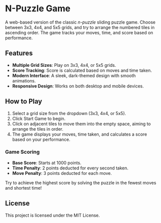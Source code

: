# N-Puzzle Game

A web-based version of the classic *n-puzzle* sliding puzzle game. Choose between 3x3, 4x4, and 5x5 grids, and try to arrange the numbered tiles in ascending order. The game tracks your moves, time, and score based on performance.

## Features

- **Multiple Grid Sizes**: Play on 3x3, 4x4, or 5x5 grids.
- **Score Tracking**: Score is calculated based on moves and time taken.
- **Modern Interface**: A sleek, dark-themed design with smooth animations.
- **Responsive Design**: Works on both desktop and mobile devices.

## How to Play
  1. Select a grid size from the dropdown (3x3, 4x4, or 5x5).
  2. Click Start Game to begin.
  3. Click on adjacent tiles to move them into the empty space, aiming to arrange the tiles in order.
  4. The game displays your moves, time taken, and calculates a score based on your performance.

### Game Scoring
  - **Base Score**: Starts at 1000 points.
  - **Time Penalty**: 2 points deducted for every second taken.
  - **Move Penalty**: 3 points deducted for each move.

Try to achieve the highest score by solving the puzzle in the fewest moves and shortest time!

## License
This project is licensed under the MIT License.

